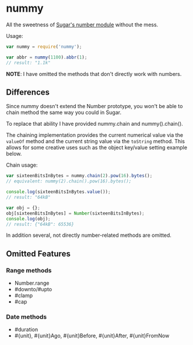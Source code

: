 nummy
=============

All the sweetness of [Sugar's number module](http://sugarjs.com/api/Number) without the mess.

Usage:

```javascript
var nummy = require('nummy');

var abbr = nummy(1100).abbr(1);
// result: "1.1k"
```

**NOTE**: I have omitted the methods that don't directly work with numbers.

## Differences

Since nummy doesn't extend the Number prototype, you won't be able to chain method the same way you could in Sugar.

To replace that ability I have provided nummy.chain and nummy().chain().

The chaining implementation provides the current numerical value via the `valueOf` method and the current string value via the `toString` method.
This allows for some creative uses such as the object key/value setting example below.

Chain usage:

```javascript
var sixteenBitsInBytes = nummy.chain(2).pow(16).bytes();
// equivalent: nummy(2).chain().pow(16).bytes();

console.log(sixteenBitsInBytes.value());
// result: "64kB"

var obj = {};
obj[sixteenBitsInBytes] = Number(sixteenBitsInBytes);
console.log(obj);
// result: {"64kB": 65536}

```

In addition several, not directly number-related methods are omitted.

## Omitted Features

### Range methods

- Number.range
- #downto/#upto
- #clamp
- #cap


### Date methods

- #duration
- #{unit}, #{unit}Ago, #{unit}Before, #{unit}After, #{unit}FromNow